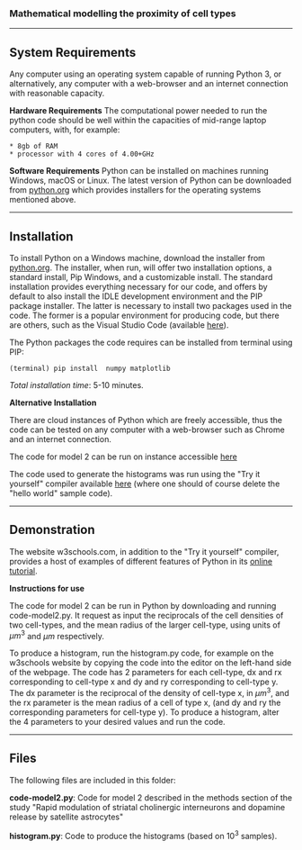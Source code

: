 ### Mathematical modelling the proximity of cell types
------------------
## System Requirements
Any computer using an operating system capable of running Python 3, or alternatively, any computer with a web-browser and an internet connection with reasonable capacity.

**Hardware Requirements**
The computational power needed to run the python code should be well within the capacities of mid-range laptop computers, with, for example:

    * 8gb of RAM 
    * processor with 4 cores of 4.00+GHz 

**Software Requirements**
Python can be installed on machines running Windows, macOS or Linux. The latest version of Python can be downloaded from [python.org](python.org) which provides installers for the operating systems mentioned above.

------------------
## Installation
To install Python on a Windows machine, download the installer from [python.org](python.org). The installer, when run, will offer two installation options, a standard install, Pip Windows, and a customizable install. The standard installation provides everything necessary for our code, and offers by default to also install the IDLE development environment and the PIP package installer. The latter is necessary to install two packages used in the code. The former is a popular environment for producing code, but there are others, such as the Visual Studio Code (available [here](https://code.visualstudio.com/download)). 

The Python packages the code requires can be installed from terminal using PIP: 

	(terminal) pip install  numpy matplotlib

*Total installation time*: 5-10 minutes.

**Alternative Installation**

There are cloud instances of Python which are freely accessible, thus the code can be tested on any computer with a web-browser such as Chrome and an internet connection. 

The code for model 2 can be run on instance accessible [here](https://www.programiz.com/python-programming/online-compiler/)  

The code used to generate the histograms was run using the "Try it yourself" compiler available [here](https://www.w3schools.com/python/trypython.asp?filename=demo_default) (where one should of course delete the "hello world" sample code).

------------------
## Demonstration
The website w3schools.com, in addition to the "Try it yourself" compiler, provides a host of examples of different features of Python in its [online tutorial](https://www.w3schools.com/python/).

**Instructions for use**

The code for model 2 can be run in Python by downloading and running code-model2.py. It request as input the reciprocals of the cell densities of two cell-types, and the mean radius of the larger cell-type, using units of $\mu m^3$ and $\mu m$ respectively. 

To produce a histogram, run the histogram.py code, for example on the w3schools website by copying the code into the editor on the left-hand side of the webpage. The code has 2 parameters for each cell-type, dx and rx corresponding to cell-type x and dy and ry corresponding to cell-type y. The dx parameter is the reciprocal of the density of cell-type x, in $\mu m^{3}$, and the rx parameter is the mean radius of a cell of type x, (and dy and ry the corresponding parameters for cell-type y). To produce a histogram, alter the 4 parameters to your desired values and run the code. 

------------------
## Files
The following files are included in this folder:

**code-model2.py**: Code for model 2 described in the methods section of the study "Rapid modulation of striatal cholinergic interneurons and dopamine release by satellite astrocytes"

**histogram.py**: Code to produce the histograms (based on $10^3$ samples).
